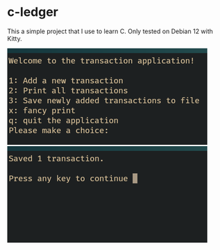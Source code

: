 # c-ledger

This a simple project that I use to learn C.
Only tested on Debian 12 with Kitty.

![Alt text](./images/main_menu.png "main menu")
![Alt text](./images/saving_operation.png "Discharing")
